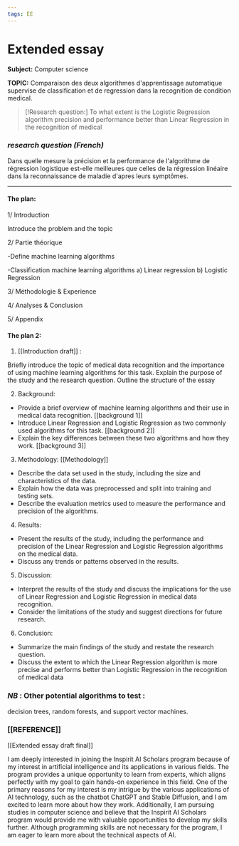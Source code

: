 ```yaml
---
tags: EE
---
```


# Extended essay


**Subject:** Computer science
 
 **TOPIC:** Comparaison des deux algorithmes d'apprentissage automatique supervise de classification et de regression dans la recognition de condition medical.
 
 >[!Research question:]
 >To what extent is the Logistic Regression algorithm precision and performance better than Linear Regression in the recognition of medical 

### *research question (French)*
Dans quelle mesure la précision et la performance de l'algorithme de régression logistique est-elle meilleures que celles de la régression linéaire dans la reconnaissance de maladie d'apres leurs symptômes.

----- 

#### **The plan:** 
1/ Introduction

Introduce the problem and the topic 
  
2/ Partie théorique

-Define machine learning algorithms

-Classification machine learning algorithms
 a) Linear regression
 b) Logistic Regression

3/ Méthodologie & Experience

4/ Analyses & Conclusion 

5/ Appendix

#### **The plan 2:** 

1.  [[Introduction draft]] :

  Briefly introduce the topic of medical data recognition and the importance of using machine learning algorithms for this task. 
  Explain the purpose of the study and the research question.
  Outline the structure of the essay

2.  Background:

-   Provide a brief overview of machine learning algorithms and their use in medical data recognition. [[background 1]]
-   Introduce Linear Regression and Logistic Regression as two commonly used algorithms for this task.
  [[background 2]] 
-   Explain the key differences between these two algorithms and how they work.
  [[background 3]] 
3.  Methodology:
[[Methodology]] 
-   Describe the data set used in the study, including the size and characteristics of the data.
-   Explain how the data was preprocessed and split into training and testing sets.
-   Describe the evaluation metrics used to measure the performance and precision of the algorithms.

4.  Results:

-   Present the results of the study, including the performance and precision of the Linear Regression and Logistic Regression algorithms on the medical data.
-   Discuss any trends or patterns observed in the results.

5.  Discussion:

-   Interpret the results of the study and discuss the implications for the use of Linear Regression and Logistic Regression in medical data recognition.
-   Consider the limitations of the study and suggest directions for future research.

6.  Conclusion:

-   Summarize the main findings of the study and restate the research question.
-   Discuss the extent to which the Linear Regression algorithm is more precise and performs better than Logistic Regression in the recognition of medical data

### *NB* : Other potential algorithms to test :
decision trees, random forests, and support vector machines.

### [[REFERENCE]]

[[Extended essay draft final]] 

I am deeply interested in joining the Inspirit AI Scholars program because of my interest in artificial intelligence and its applications in various fields. The program provides a unique opportunity to learn from experts, which aligns perfectly with my goal to gain hands-on experience in this field. One of the primary reasons for my interest is my intrigue by the various applications of AI technology, such as the chatbot ChatGPT and Stable Diffusion, and I am excited to learn more about how they work. Additionally, I am pursuing studies in computer science and believe that the Inspirit AI Scholars program would provide me with valuable opportunities to develop my skills further. Although programming skills are not necessary for the program, I am eager to learn more about the technical aspects of AI.